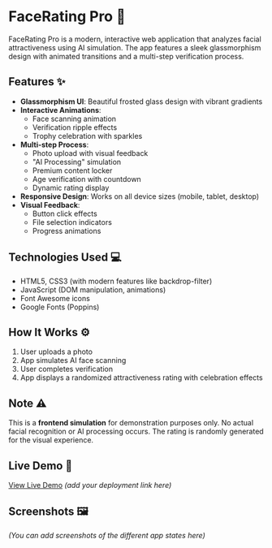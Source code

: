# FaceRating Pro :camera_flash:

FaceRating Pro is a modern, interactive web application that analyzes facial attractiveness using AI simulation. The app features a sleek glassmorphism design with animated transitions and a multi-step verification process.

## Features :sparkles:

- **Glassmorphism UI**: Beautiful frosted glass design with vibrant gradients
- **Interactive Animations**: 
  - Face scanning animation
  - Verification ripple effects
  - Trophy celebration with sparkles
- **Multi-step Process**:
  - Photo upload with visual feedback
  - "AI Processing" simulation
  - Premium content locker
  - Age verification with countdown
  - Dynamic rating display
- **Responsive Design**: Works on all device sizes (mobile, tablet, desktop)
- **Visual Feedback**:
  - Button click effects
  - File selection indicators
  - Progress animations

## Technologies Used :computer:

- HTML5, CSS3 (with modern features like backdrop-filter)
- JavaScript (DOM manipulation, animations)
- Font Awesome icons
- Google Fonts (Poppins)

## How It Works :gear:

1. User uploads a photo
2. App simulates AI face scanning
3. User completes verification
4. App displays a randomized attractiveness rating with celebration effects

## Note :warning:

This is a **frontend simulation** for demonstration purposes only. No actual facial recognition or AI processing occurs. The rating is randomly generated for the visual experience.

## Live Demo :rocket:

[View Live Demo](#) *(add your deployment link here)*

## Screenshots :framed_picture:

*(You can add screenshots of the different app states here)*
